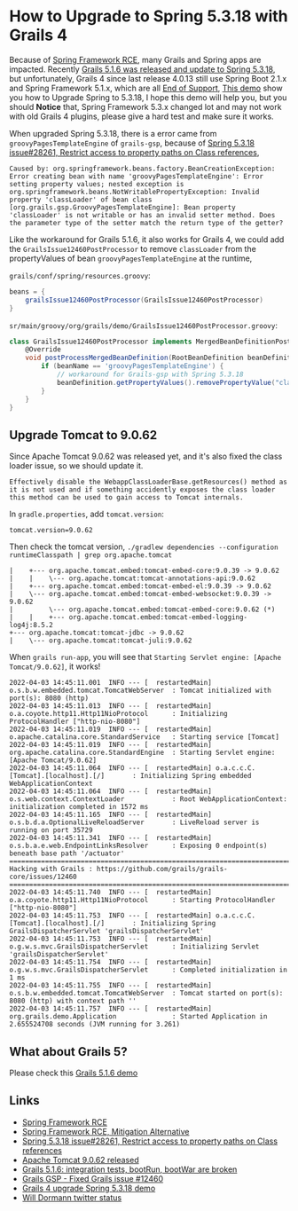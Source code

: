 # How to Upgrade to Spring 5.3.18 with Grails 4

Because of [Spring Framework RCE](https://spring.io/blog/2022/03/31/spring-framework-rce-early-announcement), many Grails and Spring apps are impacted. Recently [Grails 5.1.6 was released and update to Spring 5.3.18](https://grails.org/blog/2022-03-31-grails-spring-rce.html), but unfortunately, Grails 4 since last release 4.0.13 still use Spring Boot 2.1.x and Spring Framework 5.1.x, which are all [End of Support](https://spring.io/projects/spring-boot#support), [This demo](https://github.com/rainboyan/grails4-upgrade-spring-demo) show you how to Upgrade Spring to 5.3.18, I hope this demo will help you, but you should **Notice** that, Spring Framework 5.3.x changed lot and may not work with old Grails 4 plugins, please give a hard test and make sure it works.

When upgraded Spring 5.3.18, there is a error came from `groovyPagesTemplateEngine` of `grails-gsp`, because of [Spring 5.3.18 issue#28261, Restrict access to property paths on Class references](https://github.com/spring-projects/spring-framework/issues/28261), 

```
Caused by: org.springframework.beans.factory.BeanCreationException: Error creating bean with name 'groovyPagesTemplateEngine': Error setting property values; nested exception is org.springframework.beans.NotWritablePropertyException: Invalid property 'classLoader' of bean class [org.grails.gsp.GroovyPagesTemplateEngine]: Bean property 'classLoader' is not writable or has an invalid setter method. Does the parameter type of the setter match the return type of the getter?
```

Like the workaround for Grails 5.1.6, it also works for Grails 4, we could add the `GrailsIssue12460PostProcessor` to remove `classLoader` from the propertyValues of bean `groovyPagesTemplateEngine` at the runtime,

`grails/conf/spring/resources.groovy`:
```groovy
beans = {
    grailsIssue12460PostProcessor(GrailsIssue12460PostProcessor)
}
```

`sr/main/groovy/org/grails/demo/GrailsIssue12460PostProcessor.groovy`:
```groovy
class GrailsIssue12460PostProcessor implements MergedBeanDefinitionPostProcessor {
    @Override
    void postProcessMergedBeanDefinition(RootBeanDefinition beanDefinition, Class<?> beanType, String beanName) {
        if (beanName == 'groovyPagesTemplateEngine') {
            // workaround for Grails-gsp with Spring 5.3.18
            beanDefinition.getPropertyValues().removePropertyValue("classLoader")
        }
    }
}
```

## Upgrade Tomcat to 9.0.62

Since Apache Tomcat 9.0.62 was released yet, and it's also fixed the class loader issue, so we should update it.  

```
Effectively disable the WebappClassLoaderBase.getResources() method as it is not used and if something accidently exposes the class loader this method can be used to gain access to Tomcat internals.
```

In `gradle.properties`, add `tomcat.version`:

```
tomcat.version=9.0.62
```

Then check the tomcat version, `./gradlew dependencies --configuration runtimeClasspath | grep org.apache.tomcat`

```
|    +--- org.apache.tomcat.embed:tomcat-embed-core:9.0.39 -> 9.0.62
|    |    \--- org.apache.tomcat:tomcat-annotations-api:9.0.62
|    +--- org.apache.tomcat.embed:tomcat-embed-el:9.0.39 -> 9.0.62
|    \--- org.apache.tomcat.embed:tomcat-embed-websocket:9.0.39 -> 9.0.62
|         \--- org.apache.tomcat.embed:tomcat-embed-core:9.0.62 (*)
|    |    +--- org.apache.tomcat.embed:tomcat-embed-logging-log4j:8.5.2
+--- org.apache.tomcat:tomcat-jdbc -> 9.0.62
|    \--- org.apache.tomcat:tomcat-juli:9.0.62
```

When `grails run-app`, you will see that `Starting Servlet engine: [Apache Tomcat/9.0.62]`, it works!

```
2022-04-03 14:45:11.001  INFO --- [  restartedMain] o.s.b.w.embedded.tomcat.TomcatWebServer  : Tomcat initialized with port(s): 8080 (http)
2022-04-03 14:45:11.013  INFO --- [  restartedMain] o.a.coyote.http11.Http11NioProtocol      : Initializing ProtocolHandler ["http-nio-8080"]
2022-04-03 14:45:11.019  INFO --- [  restartedMain] o.apache.catalina.core.StandardService   : Starting service [Tomcat]
2022-04-03 14:45:11.019  INFO --- [  restartedMain] org.apache.catalina.core.StandardEngine  : Starting Servlet engine: [Apache Tomcat/9.0.62]
2022-04-03 14:45:11.064  INFO --- [  restartedMain] o.a.c.c.C.[Tomcat].[localhost].[/]       : Initializing Spring embedded WebApplicationContext
2022-04-03 14:45:11.064  INFO --- [  restartedMain] o.s.web.context.ContextLoader            : Root WebApplicationContext: initialization completed in 1572 ms
2022-04-03 14:45:11.165  INFO --- [  restartedMain] o.s.b.d.a.OptionalLiveReloadServer       : LiveReload server is running on port 35729
2022-04-03 14:45:11.341  INFO --- [  restartedMain] o.s.b.a.e.web.EndpointLinksResolver      : Exposing 0 endpoint(s) beneath base path '/actuator'
====================================================================================================
Hacking with Grails : https://github.com/grails/grails-core/issues/12460
====================================================================================================
2022-04-03 14:45:11.740  INFO --- [  restartedMain] o.a.coyote.http11.Http11NioProtocol      : Starting ProtocolHandler ["http-nio-8080"]
2022-04-03 14:45:11.753  INFO --- [  restartedMain] o.a.c.c.C.[Tomcat].[localhost].[/]       : Initializing Spring GrailsDispatcherServlet 'grailsDispatcherServlet'
2022-04-03 14:45:11.753  INFO --- [  restartedMain] o.g.w.s.mvc.GrailsDispatcherServlet      : Initializing Servlet 'grailsDispatcherServlet'
2022-04-03 14:45:11.754  INFO --- [  restartedMain] o.g.w.s.mvc.GrailsDispatcherServlet      : Completed initialization in 1 ms
2022-04-03 14:45:11.755  INFO --- [  restartedMain] o.s.b.w.embedded.tomcat.TomcatWebServer  : Tomcat started on port(s): 8080 (http) with context path ''
2022-04-03 14:45:11.757  INFO --- [  restartedMain] org.grails.demo.Application              : Started Application in 2.655524708 seconds (JVM running for 3.261)
```

## What about Grails 5?

Please check this [Grails 5.1.6 demo](https://github.com/rainboyan/grails-issue-12460-demo)

## Links
- [Spring Framework RCE](https://spring.io/blog/2022/03/31/spring-framework-rce-early-announcement)
- [Spring Framework RCE, Mitigation Alternative](https://spring.io/blog/2022/04/01/spring-framework-rce-mitigation-alternative)
- [Spring 5.3.18 issue#28261, Restrict access to property paths on Class references](https://github.com/spring-projects/spring-framework/issues/28261)
- [Apache Tomcat 9.0.62 released](https://tomcat.apache.org/tomcat-9.0-doc/changelog.html#Tomcat_9.0.62_(remm))
- [Grails 5.1.6: integration tests, bootRun, bootWar are broken](https://github.com/grails/grails-core/issues/12460)
- [Grails GSP - Fixed Grails issue #12460](https://github.com/grails/grails-gsp/pull/257)
- [Grails 4 upgrade Spring 5.3.18 demo](https://github.com/rainboyan/grails4-upgrade-spring-demo)
- [Will Dormann twitter status](https://twitter.com/wdormann/status/1509372145394200579)